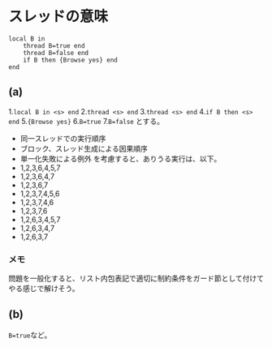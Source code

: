 # スレッドの意味

	local B in
		thread B=true end
		thread B=false end
		if B then {Browse yes} end
	end

## (a)
1.`local B in <s> end`
2.`thread <s> end`
3.`thread <s> end`
4.`if B then <s> end` 
5.`{Browse yes}`
6.`B=true`
7.`B=false`
とする。
* 同一スレッドでの実行順序
* ブロック、スレッド生成による因果順序
* 単一化失敗による例外
を考慮すると、ありうる実行は、以下。
* 1,2,3,6,4,5,7
* 1,2,3,6,4,7
* 1,2,3,6,7
* 1,2,3,7,4,5,6
* 1,2,3,7,4,6
* 1,2,3,7,6
* 1,2,6,3,4,5,7
* 1,2,6,3,4,7
* 1,2,6,3,7
### メモ
問題を一般化すると、リスト内包表記で適切に制約条件をガード節として付けてやる感じで解けそう。

## (b)
`B=true`など。
